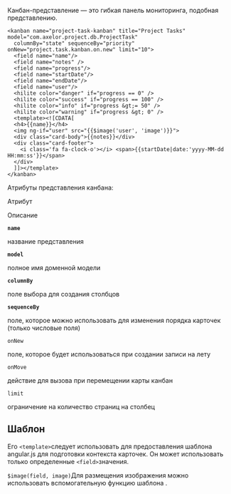 Канбан-представление — это гибкая панель мониторинга, подобная представлению.

    <kanban name="project-task-kanban" title="Project Tasks" model="com.axelor.project.db.ProjectTask"
      columnBy="state" sequenceBy="priority" onNew="project.task.kanban.on.new" limit="10">
      <field name="name"/>
      <field name="notes" />
      <field name="progress"/>
      <field name="startDate"/>
      <field name="endDate"/>
      <field name="user"/>
      <hilite color="danger" if="progress == 0" />
      <hilite color="success" if="progress == 100" />
      <hilite color="info" if="progress &gt;= 50" />
      <hilite color="warning" if="progress &gt; 0" />
      <template><![CDATA[
      <h4>{{name}}</h4>
      <img ng-if="user" src="{{$image('user', 'image')}}">
      <div class="card-body">{{notes}}</div>
      <div class="card-footer">
        <i class='fa fa-clock-o'></i> <span>{{startDate|date:'yyyy-MM-dd HH:mm:ss'}}</span>
      </div>
      ]]></template>
    </kanban>



Атрибуты представления канбана:



Атрибут

Описание

**`name`**

название представления

**`model`**

полное имя доменной модели

**`columnBy`**

поле выбора для создания столбцов

**`sequenceBy`**

поле, которое можно использовать для изменения порядка карточек (только числовые поля)

`onNew`

поле, которое будет использоваться при создании записи на лету

`onMove`

действие для вызова при перемещении карты канбан

`limit`

ограничение на количество страниц на столбец

[](#template)Шаблон
-------------------

Его `<template>`следует использовать для предоставления шаблона angular.js для подготовки контекста карточек. Он может использовать только определенные `<field>`значения.

`$image(field, image)`Для размещения изображения можно использовать вспомогательную функцию шаблона .